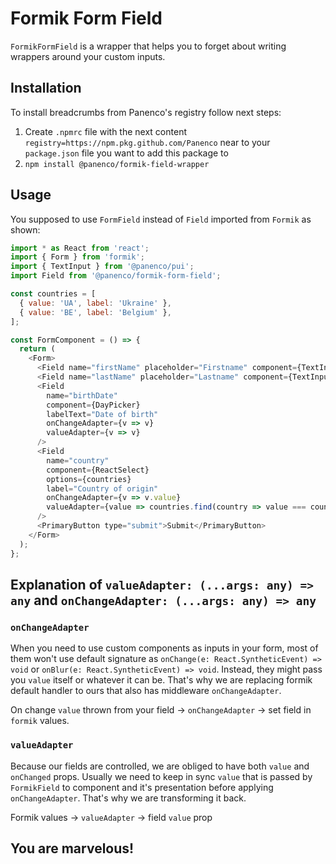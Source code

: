 # Formik Form Field

`FormikFormField` is a wrapper that helps you to forget about writing wrappers around your custom inputs.

## Installation

To install breadcrumbs from Panenco's registry follow next steps:

1. Create `.npmrc` file with the next content `registry=https://npm.pkg.github.com/Panenco` near to your `package.json` file you want to add this package to
2. `npm install @panenco/formik-field-wrapper`

## Usage

You supposed to use `FormField` instead of `Field` imported from `Formik` as shown:

```javascript
import * as React from 'react';
import { Form } from 'formik';
import { TextInput } from '@panenco/pui';
import Field from '@panenco/formik-form-field';

const countries = [
  { value: 'UA', label: 'Ukraine' },
  { value: 'BE', label: 'Belgium' },
];

const FormComponent = () => {
  return (
    <Form>
      <Field name="firstName" placeholder="Firstname" component={TextInput} />
      <Field name="lastName" placeholder="Lastname" component={TextInput} />
      <Field
        name="birthDate"
        component={DayPicker}
        labelText="Date of birth"
        onChangeAdapter={v => v}
        valueAdapter={v => v}
      />
      <Field
        name="country"
        component={ReactSelect}
        options={countries}
        label="Country of origin"
        onChangeAdapter={v => v.value}
        valueAdapter={value => countries.find(country => value === country.value)}
      />
      <PrimaryButton type="submit">Submit</PrimaryButton>
    </Form>
  );
};
```

## Explanation of `valueAdapter: (...args: any) => any` and `onChangeAdapter: (...args: any) => any`

### `onChangeAdapter`

When you need to use custom components as inputs in your form, most of them won't use default signature as `onChange(e: React.SyntheticEvent) => void` or `onBlur(e: React.SyntheticEvent) => void`. Instead, they might pass you `value` itself or whatever it can be. That's why we are replacing formik default handler to ours that also has middleware `onChangeAdapter`.

On change `value` thrown from your field -> `onChangeAdapter` -> set field in `formik` values.

### `valueAdapter`

Because our fields are controlled, we are obliged to have both `value` and `onChanged` props. Usually we need to keep in sync `value` that is passed by `FormikField` to component and it's presentation before applying `onChangeAdapter`. That's why we are transforming it back.

Formik values -> `valueAdapter` -> field `value` prop

## You are marvelous!
